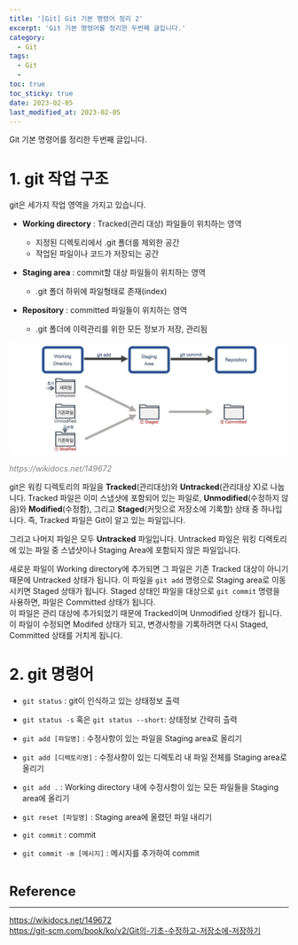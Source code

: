 ```yaml
---
title: '[Git] Git 기본 명령어 정리 2'
excerpt: 'Git 기본 명령어를 정리한 두번째 글입니다.'
category:
  - Git
tags:
  - Git
  - 
toc: true
toc_sticky: true
date: 2023-02-05
last_modified_at: 2023-02-05
---
```



Git 기본 명령어를 정리한 두번째 글입니다.

# 1. git 작업 구조
git은 세가지 작업 영역을 가지고 있습니다.

- **Working directory** : Tracked(관리 대상) 파일들이 위치하는 영역
  - 지정된 디렉토리에서 .git 폴더를 제외한 공간
  - 작업된 파일이나 코드가 저장되는 공간

- **Staging area** : commit할 대상 파일들이 위치하는 영역
  - .git 폴더 하위에 파일형태로 존재(index)

- **Repository** : committed 파일들이 위치하는 영역
  - .git 폴더에 이력관리를 위한 모든 정보가 저장, 관리됨

![image](/assets/images/2023-02-05-git2/file-status.jpeg)

<p style="color:gray;"><i>https://wikidocs.net/149672</i></p>


git은 워킹 디렉토리의 파일을 **Tracked**(관리대상)와 **Untracked**(관리대상 X)로 나눕니다. Tracked 파일은 이미 스냅샷에 포함되어 있는 파일로, **Unmodified**(수정하지 않음)와 **Modified**(수정함), 그리고 **Staged**(커밋으로 저장소에 기록할) 상태 중 하나입니다. 즉, Tracked 파일은 Git이 알고 있는 파일입니다.

그리고 나머지 파일은 모두 **Untracked** 파일입니다. Untracked 파일은 워킹 디렉토리에 있는 파일 중 스냅샷이나 Staging Area에 포함되지 않은 파일입니다. 

새로운 파일이 Working directory에 추가되면 그 파일은 기존 Tracked 대상이 아니기 때문에 Untracked 상태가 됩니다. 
이 파일을 `git add` 명령으로 Staging area로 이동시키면 Staged 상태가 됩니다. 
Staged 상태인 파일을 대상으로 `git commit` 명령을 사용하면, 파일은 Committed 상태가 됩니다.  
이 파일은 관리 대상에 추가되었기 때문에 Tracked이며 Unmodified 상태가 됩니다. 
이 파일이 수정되면 Modifed 상태가 되고, 변경사항을 기록하려면 다시 Staged, Committed 상태를 거치게 됩니다. 

# 2. git 명령어
- `git status` : git이 인식하고 있는 상태정보 출력
- `git status -s` 혹은 `git status --short`: 상태정보 간략히 츨력

- `git add [파일명]` : 수정사항이 있는 파일을 Staging area로 올리기
- `git add [디렉토리명]` : 수정사항이 있는 디렉토리 내 파일 전체를 Staging area로 올리기
- `git add .` : Working directory 내에 수정사항이 있는 모든 파일들을 Staging area에 올리기
- `git reset [파일명]` : Staging area에 올렸던 파일 내리기

- `git commit` : commit
- `git commit -m [메시지]` : 메시지를 추가하여 commit

<br>

<span style="font-size:18pt">**Reference**</span> 


------------

<https://wikidocs.net/149672>  
<https://git-scm.com/book/ko/v2/Git의-기초-수정하고-저장소에-저장하기>